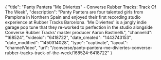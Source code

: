 {
    "title": "Panty Pantera \"Me Diviertes\" - Converse Rubber Tracks: Track Of The Week",
    "description": "Panty Pantera are four talented girls from Pamplona in Northern Spain and enjoyed their first recording studio experience at Rubber Tracks Barcelona. 'Me Diviertes' is a jangly indie garage pop tune that they re-worked to perfection in the studio alongside Converse Rubber Tracks' master producer Aaron Bastinelli.",
    "channelid": "168524",
    "videoid": "6418722",
    "date_created": "1443743153",
    "date_modified": "1450314028",
    "type": "captivate",
    "layout": "channelVideo",
    "url": "\/converse\/panty-pantera-me-diviertes-converse-rubber-tracks-track-of-the-week\/168524-6418722"
}